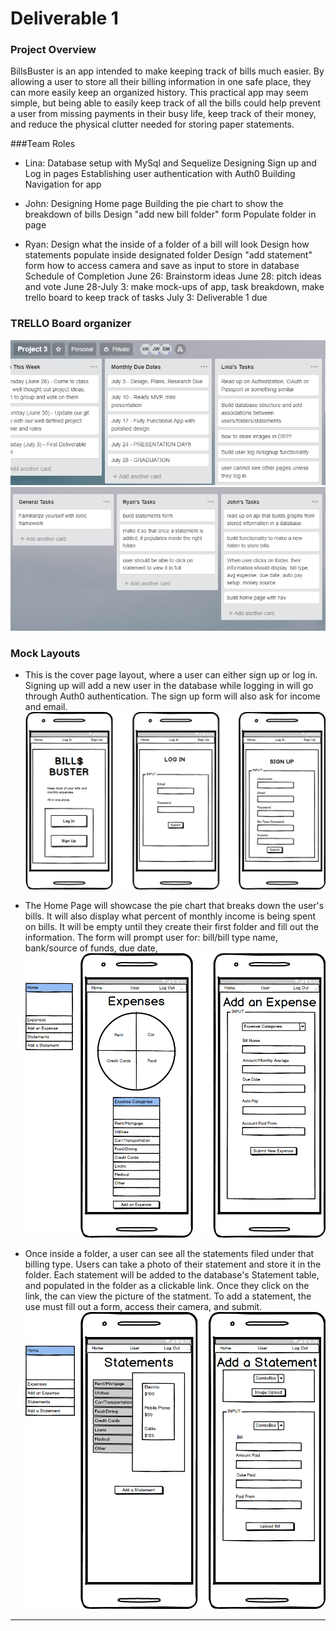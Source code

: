 # Deliverable 1 
### Project Overview
BillsBuster is an app intended to make keeping track of bills much easier. By allowing a user to store all their billing information in one safe place, they can more easily keep an organized history. This practical app may seem simple, but being able to easily keep track of all the bills could help prevent a user from missing payments in their busy life, keep track of their money, and reduce the physical clutter needed for storing paper statements.

###Team Roles
- Lina: Database setup with MySql and Sequelize
Designing Sign up and Log in pages
Establishing user authentication with Auth0
Building Navigation for app

- John: Designing Home page
Building the pie chart to show the breakdown of bills
Design "add new bill folder" form
Populate folder in page

- Ryan: Design what the inside of a folder of a bill will look
Design how statements populate inside designated folder
Design "add statement" form
how to access camera and save as input to store in database
Schedule of Completion
June 26: Brainstorm ideas
June 28: pitch ideas and vote
June 28-July 3: make mock-ups of app, task breakdown, make trello board to keep track of tasks
July 3: Deliverable 1 due

### TRELLO Board organizer
![trello1](https://github.com/hkichen/Project3/blob/master/app/assets/github/trello1.PNG)
![trello2](https://github.com/hkichen/Project3/blob/master/app/assets/github/trello2.PNG)

### Mock Layouts
- This is the cover page layout, where a user can either sign up or log in. Signing up will add a new user in the database while logging in will go through Auth0 authentication. The sign up form will also ask for income and email.
![mockup1](https://github.com/hkichen/Project3/blob/master/app/assets/github/mockup-1.png)

- The Home Page will showcase the pie chart that breaks down the user's bills. It will also display what percent of monthly income is being spent on bills. It will be empty until they create their first folder and fill out the information. The form will prompt user for: bill/bill type name, bank/source of funds, due date,  
![mockup2](https://github.com/hkichen/Project3/blob/master/app/assets/github/mockup-2.png)

- Once inside a folder, a user can see all the statements filed under that billing type. Users can take a photo of their statement and store it in the folder. Each statement will be added to the database's Statement table, and populated in the folder as a clickable link. Once they click on the link, the can view the picture of the statment. To add a statement, the use must fill out a form, access their camera, and submit.
![mockup3](https://github.com/hkichen/Project3/blob/master/app/assets/github/mockup-3.png)

-----------------------------------------------------

